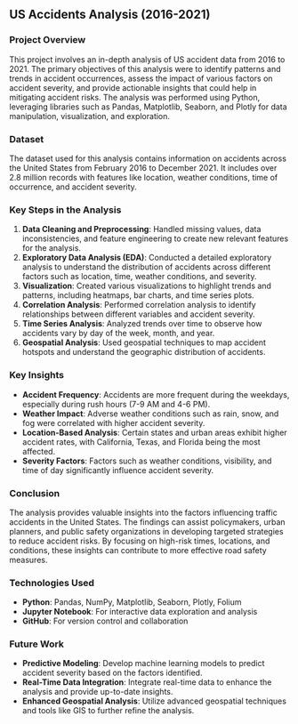 ## US Accidents Analysis (2016-2021)

### Project Overview
This project involves an in-depth analysis of US accident data from 2016 to 2021. The primary objectives of this analysis were to identify patterns and trends in accident occurrences, assess the impact of various factors on accident severity, and provide actionable insights that could help in mitigating accident risks. The analysis was performed using Python, leveraging libraries such as Pandas, Matplotlib, Seaborn, and Plotly for data manipulation, visualization, and exploration.

### Dataset
The dataset used for this analysis contains information on accidents across the United States from February 2016 to December 2021. It includes over 2.8 million records with features like location, weather conditions, time of occurrence, and accident severity.

### Key Steps in the Analysis
1. **Data Cleaning and Preprocessing**: Handled missing values, data inconsistencies, and feature engineering to create new relevant features for the analysis.
2. **Exploratory Data Analysis (EDA)**: Conducted a detailed exploratory analysis to understand the distribution of accidents across different factors such as location, time, weather conditions, and severity.
3. **Visualization**: Created various visualizations to highlight trends and patterns, including heatmaps, bar charts, and time series plots.
4. **Correlation Analysis**: Performed correlation analysis to identify relationships between different variables and accident severity.
5. **Time Series Analysis**: Analyzed trends over time to observe how accidents vary by day of the week, month, and year.
6. **Geospatial Analysis**: Used geospatial techniques to map accident hotspots and understand the geographic distribution of accidents.

### Key Insights
- **Accident Frequency**: Accidents are more frequent during the weekdays, especially during rush hours (7-9 AM and 4-6 PM).
- **Weather Impact**: Adverse weather conditions such as rain, snow, and fog were correlated with higher accident severity.
- **Location-Based Analysis**: Certain states and urban areas exhibit higher accident rates, with California, Texas, and Florida being the most affected.
- **Severity Factors**: Factors such as weather conditions, visibility, and time of day significantly influence accident severity.

### Conclusion
The analysis provides valuable insights into the factors influencing traffic accidents in the United States. The findings can assist policymakers, urban planners, and public safety organizations in developing targeted strategies to reduce accident risks. By focusing on high-risk times, locations, and conditions, these insights can contribute to more effective road safety measures.

### Technologies Used
- **Python**: Pandas, NumPy, Matplotlib, Seaborn, Plotly, Folium
- **Jupyter Notebook**: For interactive data exploration and analysis
- **GitHub**: For version control and collaboration

### Future Work
- **Predictive Modeling**: Develop machine learning models to predict accident severity based on the factors identified.
- **Real-Time Data Integration**: Integrate real-time data to enhance the analysis and provide up-to-date insights.
- **Enhanced Geospatial Analysis**: Utilize advanced geospatial techniques and tools like GIS to further refine the analysis.
